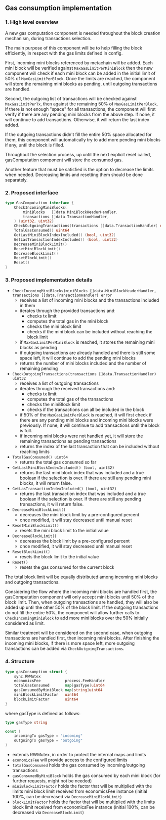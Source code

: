 ## Gas consumption implementation

### 1. High level overview

A new gas computation component is needed throughout the block creation mechanism, during transactions selection.

The main purpose of this component will be to help filling the block efficiently, in respect with the gas limits defined in config.

First, incoming mini blocks referenced by metachain will be added. Each mini block will be verified against `MaxGasLimitPerMiniBlock` then the new component will check if each mini block can be added in the initial limit of 50% of `MaxGasLimitPerBlock`. Once the limits are reached, the component will store the remaining mini blocks as pending, until outgoing transactions are handled.

Second, the outgoing list of transactions will be checked against `MaxGasLimitPerTx`, then against the remaining 50% of `MaxGasLimitPerBlock`. If there is not enough "space" for all transactions, the component will first verify if there are any pending mini blocks from the above step. If none, it will continue to add transactions. Otherwise, it will return the last index added.

If the outgoing transactions didn't fill the entire 50% space allocated for them, this component will automatically try to add more pending mini blocks if any, until the block is filled.

Throughout the selection process, up until the next explicit reset called, gasComputation component will store the consumed gas.

Another feature that must be satisfied is the option to decrease the limits when needed. Decreasing limits and resetting them should be done separately.

### 2. Proposed interface

```go
type GasComputation interface {
    CheckIncomingMiniBlocks(
        miniBlocks   []data.MiniBlockHeaderHandler,
        transactions []data.TransactionHandler,
    ) (uint32, uint32)
    CheckOutgoingTransactions(transactions []data.TransactionHandler) uint32
    TotalGasConsumed() uint64
    GetLastMiniBlockIndexIncluded() (bool, uint32)
    GetLasTransactionIndexIncluded() (bool, uint32)
    DecreaseMiniBlockLimit()
    ResetMiniBlockLimit()
    DecreaseBlockLimit()
    ResetBlockLimit()
    Reset()
}
```

### 3. Proposed implementation details

- `CheckIncomingMiniBlocks(miniBlocks []data.MiniBlockHeaderHandler, transactions []data.TransactionHandler) error`
  - receives a list of incoming mini blocks and the transactions included in them
  - iterates through the provided transactions and:
    - checks tx limit
    - computes the total gas in the mini block
    - checks the mini block limit
    - checks if the mini block can be included without reaching the block limit
  - if `MaxGasLimitPerMiniBlock` is reached, it stores the remaining mini blocks as pending
  - if outgoing transactions are already handled and there is still some space left, it will continue to add the pending mini blocks
  - returns the number of mini blocks included and the number of remaining pending
- `CheckOutgoingTransactions(transactions []data.TransactionHandler) uint32`
  - receives a list of outgoing transactions
  - iterates through the received transactions and:
    - checks tx limit
    - computes the total gas of the transactions
    - checks the miniBlock limit
    - checks if the transactions can all be included in the block
  - if 50% of the `MaxGasLimitPerBlock` is reached, it will first check if there are any pending mini blocks and incoming mini blocks were previously. If none, it will continue to add transactions until the block is full.
  - if incoming mini blocks were not handled yet, it will store the remaining transactions as pending transactions
  - returns the index of the last transaction that can be included without reaching limits
- `TotalGasConsumed() uint64`
  - returns the total gas consumed so far
- `GetLastMiniBlockIndexIncluded() (bool, uint32)`
  - returns the last mini block index that was included and a true boolean if the selection is over. If there are still any pending mini blocks, it will return false.
- `GetLasTransactionIndexIncluded() (bool, uint32)`
  - returns the last transaction index that was included and a true boolean if the selection is over. If there are still any pending transactions, it will return false.
- `DecreaseMiniBlockLimit()`
  - decreases the mini block limit by a pre-configured percent
  - once modified, it will stay decreased until manual reset
- `ResetMiniBlockLimit()`
  - resets the mini block limit to the initial value
- `DecreaseBlockLimit()`
  - decreases the block limit by a pre-configured percent
  - once modified, it will stay decreased until manual reset
- `ResetBlockLimit()`
  - resets the block limit to the initial value
- `Reset()`
  - resets the gas consumed for the current block

The total block limit will be equally distributed among incoming mini blocks and outgoing transactions.

Considering the flow where the incoming mini blocks are handled first, the gasComputation component will only accept mini blocks until 50% of the block limit.
Then, when outgoing transactions are handled, they will also be added up until the other 50% of the block limit.
If the outgoing transactions do not fill the entire 50%, the component will allow further calls to `CheckIncomingMiniBlock` to add more mini blocks over the 50% initially considered as limit.

Similar treatment will be considered on the second case, when outgoing transactions are handled first, then incoming mini blocks.
After finishing the incoming mini blocks, if there is more space left, more outgoing transactions can be added via `CheckOutgoingTransactions`.

### 4. Structure

```go
type gasConsumption struct {
    sync.RWMutex
    economicsFee           process.FeeHandler
    totalGasConsumed       map[gasType]uint64
    gasConsumedByMiniBlock map[string]uint64
    miniBlockLimitFactor   uint64
    blockLimitFactor       uint64
}
```
where gasType is defined as follows:
```go
type gasType string

const (
	incomingTx gasType = "incoming"
	outgoingTx gasType = "outgoing"
)
```
- extends RWMutex, in order to protect the internal maps and limits
- `economicsFee` will provide access to the configured limits
- `totalGasConsumed` holds the gas consumed by incoming/outgoing transactions
- `gasConsumedByMiniBlock` holds the gas consumed by each mini block (for further requests, might not be needed)
- `miniBlockLimitFactor` holds the factor that will be multiplied with the limits mini block limit received from economicsFee instance (initial 100%, can be decreased via `DecreaseMiniBlockLimit`)
- `blockLimitFactor` holds the factor that will be multiplied with the limits block limit received from economicsFee instance (initial 100%, can be decreased via `DecreaseBlockLimit`)
